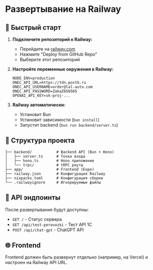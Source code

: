 # Развертывание на Railway

## 🚀 Быстрый старт

1. **Подключите репозиторий к Railway:**
   - Перейдите на [railway.com](https://railway.com)
   - Нажмите "Deploy from GitHub Repo"
   - Выберите этот репозиторий

2. **Настройте переменные окружения в Railway:**
   ```
   NODE_ENV=production
   ONEC_API_URL=https://tdn.postb.ru
   ONEC_API_USERNAME=order@lal-auto.com
   ONEC_API_PASSWORD=ZakaZ656565
   OPENAI_API_KEY=sk-proj-...
   ```

3. **Railway автоматически:**
   - Установит Bun
   - Установит зависимости (`bun install`)
   - Запустит backend (`bun run backend/server.ts`)

## 📁 Структура проекта

```
├── backend/           # Backend API (Bun + Hono)
│   ├── server.ts      # Точка входа
│   ├── hono.ts        # Hono приложение
│   └── trpc/          # tRPC роуты
├── app/               # Frontend (Expo)
├── railway.json       # Конфигурация Railway
├── nixpacks.toml      # Конфигурация сборки
└── .railwayignore     # Игнорируемые файлы
```

## 🔧 API эндпоинты

После развертывания будут доступны:
- `GET /` - Статус сервера
- `GET /api/test-perevozki` - Тест API 1С
- `POST /api/chat-gpt` - ChatGPT API

## 🌐 Frontend

Frontend должен быть развернут отдельно (например, на Vercel) и настроен на Railway API URL.
